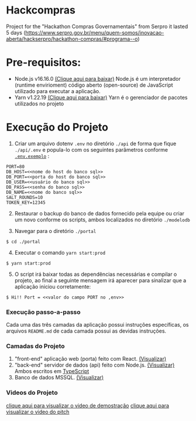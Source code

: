 # Hackcompras

Project for the "Hackathon Compras Governamentais" from Serpro it lasted 5 days (https://www.serpro.gov.br/menu/quem-somos/inovacao-aberta/hackserpro/hackathon-compras/#programa--o)

# Pre-requisitos:
* Node.js v16.16.0 [(Clique aqui para baixar)](https://nodejs.org/en/download/)
Node.js é um interpretador (runtime envirioment) código aberto (open-source) de JavaScript utilizado para executar a aplicação.
* Yarn v1.22.19 [(Clique aqui para baixar)](https://classic.yarnpkg.com/lang/en/docs/install/#windows-stable)
Yarn é o gerenciador de pacotes utilizados no projeto

# Execução do Projeto

 1. Criar um arquivo dotenv ``.env`` no diretório ``./api`` de forma que fique ``./api/.env`` e popula-lo com os seguintes parâmetros conforme [``.env.exemplo``](https://git.inova.serpro.gov.br/equipe29/hackcompras/-/blob/main/api/.env.exemplo) :
 ```dotenv
PORT=80
DB_HOST=<<nome do host do banco sql>>
DB_PORT=<<porta do host do banco sql>>
DB_USER=<<usuário do banco sql>>
DB_PASS=<<senha do banco sql>>
DB_NAME=<<nome do banco sql>>
SALT_ROUNDS=10
TOKEN_KEY=12345
 ```
 2. Restaurar o backup do banco de dados fornecido pela equipe ou criar um novo conforme os scripts, ambos localizados no diretório ``./modelodb``
 
 3. Navegar para o diretório ``./portal``
 ```console
 $ cd ./portal
 ```
 4. Executar o comando ``yarn start:prod``
 ```console
 $ yarn start:prod
 ```
 5. O script irá baixar todas as dependências necessárias e compilar o projeto, ao final a seguinte mensagem irá aparecer para sinalizar que a aplicação iniciou corretamente:
 ```console
 $ Hi!! Port = <<valor do campo PORT no ,env>>
 ```

### Execução passo-a-passo
Cada uma das três camadas da aplicação possui instruções específicas, os arquivos ``README.md`` de cada camada possui as devidas instruções.

### Camadas do Projeto
1. "front-end" aplicação web (porta) feito com React. [(Visualizar)](https://git.inova.serpro.gov.br/equipe29/hackcompras/-/tree/main/portal)
2. "back-end" servidor de dados (api) feito com Node.js. [(Visualizar)](https://git.inova.serpro.gov.br/equipe29/hackcompras/-/tree/main/api)
Ambos escritos em [TypeScript](https://www.typescriptlang.org/)
3. Banco de dados MSSQL. [(Visualizar)](https://git.inova.serpro.gov.br/equipe29/hackcompras/-/tree/main/modelodb)

### Videos do Projeto
[clique aqui para visualizar o video de demostração](https://youtu.be/JGXjHtH6oVo)
[clique aqui para visualizar o video do pitch](https://youtu.be/JGXjHtH6oVo)
